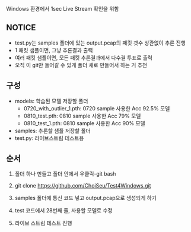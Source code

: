 Windows 환경에서 1sec Live Stream 확인을 위함

## NOTICE
- test.py는 samples 폴더에 있는 output.pcap의 패킷 갯수 상관없이 추론 진행
- 1 패킷 샘플이면, 그냥 추론결과 출력
- 여러 패킷 샘플이면, 모든 패킷 추론결과에서 다수결 투표로 출력
- 오직 이 git만 들어갈 수 있게 폴더 새로 만들어서 하는 거 추천

## 구성
- models: 학습된 모델 저장할 폴더
   - 0720_with_outlier_1.pth: 0720 sample 사용한 Acc 92.5% 모델
   - 0810_test.pth: 0810 sample 사용한 Acc 79% 모델
   - 0810_test_1.pth: 0810 sample 사용한 Acc 90% 모델
- samples: 추론할 샘플 저장할 폴더
- test.py: 라이브스트림 테스트용

## 순서
  1. 폴더 하나 만들고 폴더 안에서 우클릭-git bash
  
  2. git clone https://github.com/ChoiSeu/Test4Windows.git

  3. samples 폴더에 통신 코드 넣고 output.pcap으로 생성되게 하기

  4. test 코드에서 28번째 줄, 사용할 모델로 수정

  5. 라이브 스트림 테스트 진행
